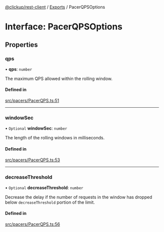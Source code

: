 [@clickup/rest-client](../README.md) / [Exports](../modules.md) / PacerQPSOptions

# Interface: PacerQPSOptions

## Properties

### qps

• **qps**: `number`

The maximum QPS allowed within the rolling window.

#### Defined in

[src/pacers/PacerQPS.ts:51](https://github.com/clickup/rest-client/blob/master/src/pacers/PacerQPS.ts#L51)

___

### windowSec

• `Optional` **windowSec**: `number`

The length of the rolling windows in milliseconds.

#### Defined in

[src/pacers/PacerQPS.ts:53](https://github.com/clickup/rest-client/blob/master/src/pacers/PacerQPS.ts#L53)

___

### decreaseThreshold

• `Optional` **decreaseThreshold**: `number`

Decrease the delay if the number of requests in the window has dropped
below `decreaseThreshold` portion of the limit.

#### Defined in

[src/pacers/PacerQPS.ts:56](https://github.com/clickup/rest-client/blob/master/src/pacers/PacerQPS.ts#L56)
